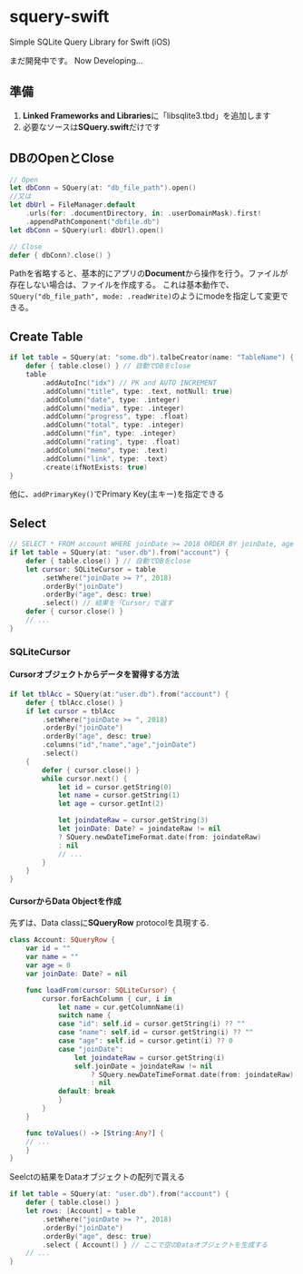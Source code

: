 # squery-swift
Simple SQLite Query Library for Swift (iOS)

まだ開発中です。 Now Developing...

## 準備
1. **Linked Frameworks and Libraries**に「libsqlite3.tbd」を追加します
1. 必要なソースは**SQuery.swift**だけです

## DBのOpenとClose
```swift
// Open
let dbConn = SQuery(at: "db_file_path").open()
//又は
let dbUrl = FileManager.default
	.urls(for: .documentDirectory, in: .userDomainMask).first!
	.appendPathComponent("dbfile.db")
let dbConn = SQuery(url: dbUrl).open()

// Close
defer { dbConn?.close() }
```

Pathを省略すると、基本的にアプリの**Document**から操作を行う。ファイルが存在しない場合は、ファイルを作成する。 これは基本動作で、`SQuery("db_file_path", mode: .readWrite)`のようにmodeを指定して変更できる。

## Create Table
```swift
if let table = SQuery(at: "some.db").talbeCreator(name: "TableName") {
	defer { table.close() } // 自動でDBをclose
	table
		.addAutoInc("idx") // PK and AUTO INCREMENT
		.addColumn("title", type: .text, notNull: true)
		.addColumn("date", type: .integer)
		.addColumn("media", type: .integer)
		.addColumn("progress", type: .float)
		.addColumn("total", type: .integer)
		.addColumn("fin", type: .integer)
		.addColumn("rating", type: .float)
		.addColumn("memo", type: .text)
		.addColumn("link", type: .text)
		.create(ifNotExists: true)
}
```
他に、`addPrimaryKey()`でPrimary Key(主キー)を指定できる

## Select
```swift
// SELECT * FROM account WHERE joinDate >= 2018 ORDER BY joinDate, age DESC;
if let table = SQuery(at: "user.db").from("account") {
	defer { table.close() } // 自動でDBをclose	
	let cursor: SQLiteCursor = table
		.setWhere("joinDate >= ?", 2018)
		.orderBy("joinDate")
		.orderBy("age", desc: true)
		.select() // 結果を「Cursor」で返す
	defer { cursor.close() }
	// ...
}
```

### SQLiteCursor
#### Cursorオブジェクトからデータを習得する方法
```swift
if let tblAcc = SQuery(at:"user.db").from("account") {
	defer { tblAcc.close() }
	if let cursor = tblAcc
		.setWhere("joinDate >= ", 2018)
		.orderBy("joinDate")
		.orderBy("age", desc: true)
		.columns("id","name","age","joinDate")
		.select()
	{
		defer { cursor.close() }
		while cursor.next() {
			let id = cursor.getString(0)
			let name = cursor.getString(1)
			let age = cursor.getInt(2)

			let joindateRaw = cursor.getString(3)
			let joinDate: Date? = joindateRaw != nil
			? SQuery.newDateTimeFormat.date(from: joindateRaw)
			: nil
			// ...		
		}		
	}
}
```

#### CursorからData Objectを作成
先ずは、Data classに**SQueryRow** protocolを具現する.
```swift
class Account: SQueryRow {
	var id = ""
	var name = ""
	var age = 0
	var joinDate: Date? = nil

	func loadFrom(cursor: SQLiteCursor) {
		cursor.forEachColumn { cur, i in
			let name = cur.getColumnName(i)
			switch name {
			case "id": self.id = cursor.getString(i) ?? ""
			case "name": self.id = cursor.getString(i) ?? ""
			case "age": self.id = cursor.getint(i) ?? 0
			case "joinDate": 
				let joindateRaw = cursor.getString(i)
				self.joinDate = joindateRaw != nil
					? SQuery.newDateTimeFormat.date(from: joindateRaw)
					: nil
			default: break
			}
		}
	}

	func toValues() -> [String:Any?] {
	// ...
	}
}
```

Seelctの結果をDataオブジェクトの配列で貰える
```swift
if let table = SQuery(at: "user.db").from("account") {
	defer { table.close() }
	let rows: [Account] = table
		.setWhere("joinDate >= ?", 2018)
		.orderBy("joinDate")
		.orderBy("age", desc: true)
		.select { Account() } // ここで空のDataオブジェクトを生成する
	// ...
}
```
